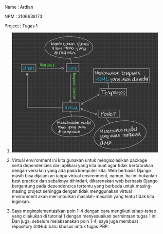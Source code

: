 Name        : Ardian

NPM         : 2106638173

Project     : Tugas 1


1. ![Bagan_PBP_Tugas_1](Bagan_PBP_Tugas_1.jpg)

2. Virtual environment ini kita gunakan untuk mengisolasikan package serta dependencies dari aplikasi yang kita buat agar tidak bertabrakan dengan versi lain yang ada pada komputer kita. Web berbasis Django masih bisa dijalankan tanpa virtual environment, namun, hal ini bukanlah best practice dan sebaiknya dihindari, dikarenakan web berbasis Django bergantung pada dependencies tertentu yang berbeda untuk masing-masing project sehingga dengan tidak menggunakan virtual environment akan menimbulkan masalah-masalah yang tentu tidak kita inginkan.

3. Saya megimplementasikan poin 1-4 dengan cara mengikuti tahap-tahap yang dilakukan di tutorial 1 dengan menyesuaikan permintaan tugas 1 ini. Dan juga, sebelum melaksanakan poin 1-4, saya juga membuat repository GitHub baru khusus untuk tugas PBP.